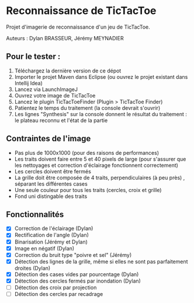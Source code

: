 # Reconnaissance de TicTacToe

Projet d'imagerie de reconnaissance d'un jeu de TicTacToe.

Auteurs : Dylan BRASSEUR, Jérémy MEYNADIER

## Pour le tester :

1. Téléchargez la dernière version de ce dépot
2. Importer le projet Maven dans Eclipse (ou ouvrez le projet existant dans Intellij Idea)
3. Lancez via LaunchImageJ
4. Ouvrez votre image de TicTacToe
5. Lancez le plugin TicTacToeFinder (Plugin > TicTacToe Finder)
6. Patientez le temps du traitement (la console devrait s'ouvrir)
7. Les lignes "Synthesis" sur la console donnent le résultat du traitement : le plateau reconnu et l'état de la partie
    
## Contraintes de l'image

- Pas plus de 1000x1000 (pour des raisons de performances)
- Les traits doivent faire entre 5 et 40 pixels de large (pour s'assurer que les nettoyages et correction d'éclairage fonctionnent correctement)
- Les cercles doivent être fermés
- La grille doit être composée de 4 traits, perpendiculaires (à peu près) , séparant les différentes cases
- Une seule couleur pour tous les traits (cercles, croix et grille)
- Fond uni distingable des traits

## Fonctionnalités

- [x] Correction de l'éclairage (Dylan)
- [x] Rectification de l'angle (Dylan)
- [x] Binarisation (Jérémy et Dylan)
- [x] Image en négatif (Dylan)
- [x] Correction du bruit type "poivre et sel" (Jérémy)
- [x] Détection des lignes de la grille, même si elles ne sont pas parfaitement droites (Dylan)
- [x] Détection des cases vides par pourcentage (Dylan)
- [x] Détection des cercles fermés par inondation (Dylan)
- [ ] Détection des croix par projection
- [ ] Détection des cercles par recadrage
